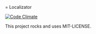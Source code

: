 = Localizator

[![Code Climate](https://codeclimate.com/github/skcc321/localizator/badges/gpa.svg)](https://codeclimate.com/github/skcc321/localizator)

This project rocks and uses MIT-LICENSE.
